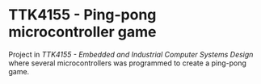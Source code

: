 # TTK4155 - Ping-pong microcontroller game

Project in *TTK4155 - Embedded and Industrial Computer Systems Design* where several microcontrollers was programmed to create a ping-pong game.
